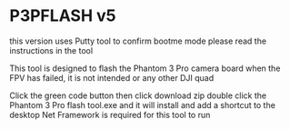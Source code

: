 # P3PFLASH v5
this version uses Putty tool to confirm
bootme mode please read the instructions
in the tool

This tool is designed to flash the Phantom 3 Pro camera board
when the FPV has failed, it is not intended or any other DJI quad

Click the green code button then click download zip double click the Phantom 3 Pro flash tool.exe 
and it will install and add a shortcut to the desktop
Net Framework is required for this tool to run
